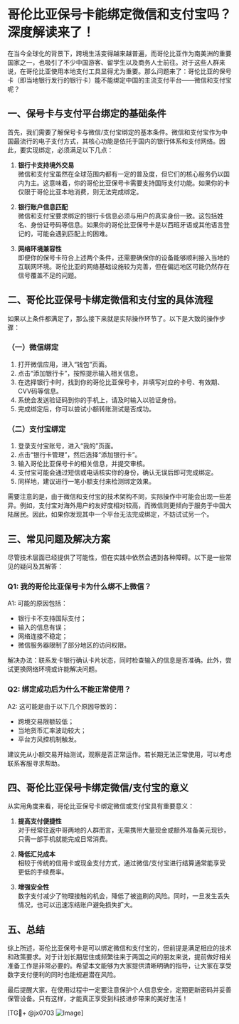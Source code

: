 # 哥伦比亚保号卡能绑定微信和支付宝吗？深度解读来了！

在当今全球化的背景下，跨境生活变得越来越普遍，而哥伦比亚作为南美洲的重要国家之一，也吸引了不少中国游客、留学生以及商务人士前往。对于这些人群来说，在哥伦比亚使用本地支付工具显得尤为重要。那么问题来了：哥伦比亚的保号卡（即当地银行发行的银行卡）能不能绑定中国的主流支付平台——微信和支付宝呢？

## 一、保号卡与支付平台绑定的基础条件

首先，我们需要了解保号卡与微信/支付宝绑定的基本条件。微信和支付宝作为中国最流行的电子支付方式，其核心功能是依托于国内的银行体系和支付网络。因此，要实现绑定，必须满足以下几点：

1. **银行卡支持境外交易**  
   微信和支付宝虽然在全球范围内都有一定的普及度，但它们的核心服务仍以国内为主。这意味着，你的哥伦比亚保号卡需要支持国际支付功能。如果你的卡仅限于哥伦比亚本地消费，则无法完成绑定。

2. **银行账户信息匹配**  
   微信和支付宝要求绑定的银行卡信息必须与用户的真实身份一致。这包括姓名、身份证号码等信息。如果你的哥伦比亚保号卡是以西班牙语或其他语言登记的，可能会遇到匹配上的困难。

3. **网络环境兼容性**  
   即便你的保号卡符合上述两个条件，还需要确保你的设备能够顺利接入当地的互联网环境。哥伦比亚的网络基础设施较为完善，但在偏远地区可能仍然存在信号覆盖不足的问题。

## 二、哥伦比亚保号卡绑定微信和支付宝的具体流程

如果以上条件都满足了，那么接下来就是实际操作环节了。以下是大致的操作步骤：

### （一）微信绑定
1. 打开微信应用，进入“钱包”页面。
2. 点击“添加银行卡”，按照提示输入相关信息。
3. 在选择银行卡时，找到你的哥伦比亚保号卡，并填写对应的卡号、有效期、CVV码等信息。
4. 系统会发送验证码到你的手机上，请及时输入以验证身份。
5. 完成绑定后，你可以尝试小额转账测试是否成功。

### （二）支付宝绑定
1. 登录支付宝账号，进入“我的”页面。
2. 点击“银行卡管理”，然后选择“添加银行卡”。
3. 输入哥伦比亚保号卡的相关信息，并提交审核。
4. 支付宝可能会通过短信或电话核实你的身份，确认无误后即可完成绑定。
5. 同样地，建议进行一笔小额支付来检测绑定效果。

需要注意的是，由于微信和支付宝的技术架构不同，实际操作中可能会出现一些差异。例如，支付宝对海外用户的友好度相对较高，而微信则更倾向于服务于中国大陆居民。因此，如果你发现其中一个平台无法完成绑定，不妨试试另一个。

## 三、常见问题及解决方案

尽管技术层面已经提供了可能性，但在实践中依然会遇到各种障碍。以下是一些常见的疑问及其解答：

### Q1: 我的哥伦比亚保号卡为什么绑不上微信？
A1: 可能的原因包括：
- 银行卡不支持国际支付；
- 输入的信息有误；
- 网络连接不稳定；
- 微信服务器限制了部分地区的访问权限。

解决办法：联系发卡银行确认卡片状态，同时检查输入的信息是否准确。此外，尝试更换网络环境或许能解决问题。

### Q2: 绑定成功后为什么不能正常使用？
A2: 这可能是由于以下几个原因导致的：
- 跨境交易限额较低；
- 当地货币汇率波动较大；
- 平台方风控机制触发。

建议先从小额交易开始测试，观察是否正常运作。若长期无法正常使用，可以考虑联系客服寻求帮助。

## 四、哥伦比亚保号卡绑定微信/支付宝的意义

从实用角度来看，哥伦比亚保号卡绑定微信或支付宝具有重要意义：

1. **提高支付便捷性**  
   对于经常往返中哥两地的人群而言，无需携带大量现金或额外准备美元现钞，只需一部手机就能完成日常消费。

2. **降低汇兑成本**  
   相较于传统的信用卡或现金支付方式，通过微信/支付宝进行结算通常能享受更低的手续费率。

3. **增强安全性**  
   数字支付减少了物理接触的机会，降低了被盗刷的风险。同时，一旦发生丢失情况，也可以迅速冻结账户避免损失扩大。

## 五、总结

综上所述，哥伦比亚保号卡是可以绑定微信和支付宝的，但前提是满足相应的技术和政策要求。对于计划长期居住或频繁往来于两国之间的朋友来说，提前做好相关准备工作是非常必要的。希望本文能够为大家提供清晰明确的指导，让大家在享受数字支付便利的同时也能规避潜在风险。

最后提醒大家，在使用过程中一定要注意保护个人信息安全，定期更新密码并妥善保管设备。只有这样，才能真正享受到科技进步带来的美好生活！

[TG💪+ @jx0703 ![Image](https://github.com/user-attachments/assets/dbca1d08-cadb-493c-b0ec-ad6f7a83f270)]